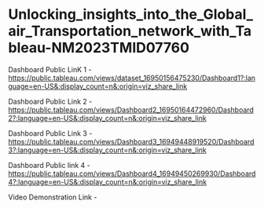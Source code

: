 # Unlocking_insights_into_the_Global_air_Transportation_network_with_Tableau-NM2023TMID07760


Dashboard Public LinK 1 -https://public.tableau.com/views/dataset_16950156475230/Dashboard1?:language=en-US&:display_count=n&:origin=viz_share_link

Dashboard Public Link 2 -https://public.tableau.com/views/Dashboard2_16950164472960/Dashboard2?:language=en-US&:display_count=n&:origin=viz_share_link

Dashboard Public Link 3 -https://public.tableau.com/views/Dashboard3_16949448919520/Dashboard3?:language=en-US&:display_count=n&:origin=viz_share_link

Dashboard Public link 4 -https://public.tableau.com/views/Dashboard4_16949450269930/Dashboard4?:language=en-US&:display_count=n&:origin=viz_share_link

Video Demonstration Link -
